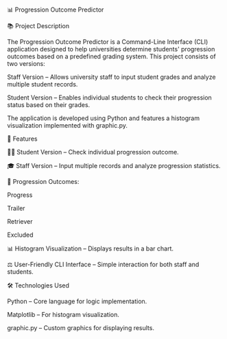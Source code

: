 📊 Progression Outcome Predictor

📚 Project Description

The Progression Outcome Predictor is a Command-Line Interface (CLI) application designed to help universities determine students' progression outcomes based on a predefined grading system. This project consists of two versions:

Staff Version – Allows university staff to input student grades and analyze multiple student records.

Student Version – Enables individual students to check their progression status based on their grades.

The application is developed using Python and features a histogram visualization implemented with graphic.py.

🚀 Features

👩‍🎓 Student Version – Check individual progression outcome.

🎓 Staff Version – Input multiple records and analyze progression statistics.

🔄 Progression Outcomes:

Progress

Trailer

Retriever

Excluded

📊 Histogram Visualization – Displays results in a bar chart.

⚖️ User-Friendly CLI Interface – Simple interaction for both staff and students.

🛠 Technologies Used

Python – Core language for logic implementation.

Matplotlib – For histogram visualization.

graphic.py – Custom graphics for displaying results.
